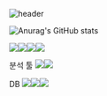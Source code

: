 ![header](https://capsule-render.vercel.app/api?type=soft&color=auto&height=300&section=header&text=capsule%20render&fontSize=90)

![Anurag's GitHub stats](https://github-readme-stats.vercel.app/api?username=vxornjs11&show_icons=true&theme=radical)

<img src="https://img.shields.io/badge/Flutter-02569B?style=for-the-badge&logo=Flutter&logoColor=black"><img src="https://img.shields.io/badge/Spring-6DB33F?style=for-the-badge&logo=Spring&logoColor=black"><img src="https://img.shields.io/badge/Python-3776AB?style=for-the-badge&logo=Python&logoColor=black"><img src="https://img.shields.io/badge/Swift-F05138?style=for-the-badge&logo=Swift&logoColor=black">


분석 툴
<img src="https://img.shields.io/badge/R-276DC3?style=for-the-badge&logo=R&logoColor=black"><img src="https://img.shields.io/badge/Python-3776AB?style=for-the-badge&logo=Python&logoColor=black">


DB
<img src="https://img.shields.io/badge/MySQL-4479A1?style=for-the-badge&logo=MySQL&logoColor=black"><img src="https://img.shields.io/badge/SQLite-003B57?style=for-the-badge&logo=SQLite&logoColor=black"><img src="https://img.shields.io/badge/Firebase-FFCA28?style=for-the-badge&logo=Firebase&logoColor=black">
